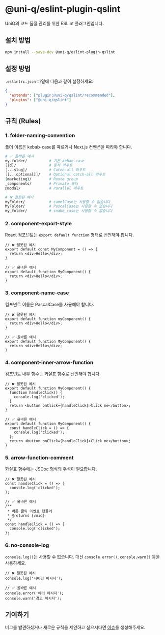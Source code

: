 # @uni-q/eslint-plugin-qslint

UniQ의 코드 품질 관리를 위한 ESLint 플러그인입니다.

## 설치 방법

```bash
npm install --save-dev @uni-q/eslint-plugin-qslint
```

## 설정 방법

`.eslintrc.json` 파일에 다음과 같이 설정하세요:

```json
{
  "extends": ["plugin:@uni-q/qslint/recommended"],
  "plugins": ["@uni-q/qslint"]
}
```

## 규칙 (Rules)

### 1. folder-naming-convention
폴더 이름은 kebab-case를 따르거나 Next.js 컨벤션을 따라야 합니다.

```bash
# ✅ 올바른 예시
my-folder/          # 기본 kebab-case
[id]/               # 동적 라우트
[...slug]/          # Catch-all 라우트
[[...optional]]/    # Optional catch-all 라우트
(marketing)/        # Route group
_components/        # Private 폴더
@modal/             # Parallel 라우트

# ❌ 잘못된 예시
myFolder/           # camelCase는 사용할 수 없습니다
MyFolder/           # PascalCase는 사용할 수 없습니다
my_folder/          # snake_case는 사용할 수 없습니다
```

### 2. component-export-style
React 컴포넌트는 `export default function` 형태로 선언해야 합니다.

```tsx
// ❌ 잘못된 예시
export default const MyComponent = () => {
  return <div>Hello</div>;
}

// ✅ 올바른 예시
export default function MyComponent() {
  return <div>Hello</div>;
}
```

### 3. component-name-case
컴포넌트 이름은 PascalCase를 사용해야 합니다.

```tsx
// ❌ 잘못된 예시
export default function myComponent() {
  return <div>Hello</div>;
}

// ✅ 올바른 예시
export default function MyComponent() {
  return <div>Hello</div>;
}
```

### 4. component-inner-arrow-function
컴포넌트 내부 함수는 화살표 함수로 선언해야 합니다.

```tsx
// ❌ 잘못된 예시
export default function MyComponent() {
  function handleClick() {
    console.log('clicked');
  }
  return <button onClick={handleClick}>Click me</button>;
}

// ✅ 올바른 예시
export default function MyComponent() {
  const handleClick = () => {
    console.log('clicked');
  };
  return <button onClick={handleClick}>Click me</button>;
}
```

### 5. arrow-function-comment
화살표 함수에는 JSDoc 형식의 주석이 필요합니다.

```tsx
// ❌ 잘못된 예시
const handleClick = () => {
  console.log('clicked');
};

// ✅ 올바른 예시
/**
 * 버튼 클릭 이벤트 핸들러
 * @returns {void}
 */
const handleClick = () => {
  console.log('clicked');
};
```

### 6. no-console-log
`console.log()`는 사용할 수 없습니다. 대신 `console.error()`, `console.warn()` 등을 사용하세요.

```tsx
// ❌ 잘못된 예시
console.log('디버깅 메시지');

// ✅ 올바른 예시
console.error('에러 메시지');
console.warn('경고 메시지');
```

## 기여하기

버그를 발견하셨거나 새로운 규칙을 제안하고 싶으시다면 [이슈](https://github.com/xilucks/UniQ/issues)를 생성해주세요.
